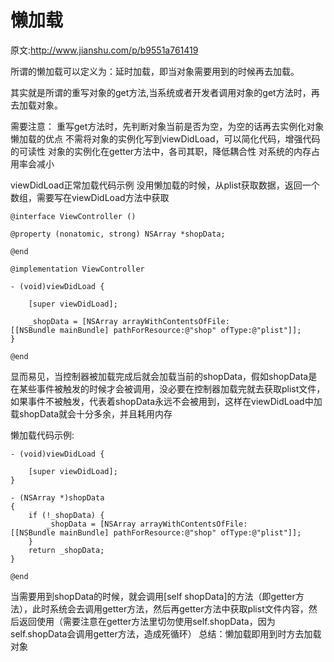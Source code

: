 # 懒加载

原文:<http://www.jianshu.com/p/b9551a761419>

所谓的懒加载可以定义为：延时加载，即当对象需要用到的时候再去加载。

其实就是所谓的重写对象的get方法,当系统或者开发者调用对象的get方法时，再去加载对象。

需要注意：
重写get方法时，先判断对象当前是否为空，为空的话再去实例化对象
懒加载的优点
不需将对象的实例化写到viewDidLoad，可以简化代码，增强代码的可读性
对象的实例化在getter方法中，各司其职，降低耦合性
对系统的内存占用率会减小

viewDidLoad正常加载代码示例
没用懒加载的时候，从plist获取数据，返回一个数组，需要写在viewDidLoad方法中获取

```
@interface ViewController ()

@property (nonatomic, strong) NSArray *shopData;

@end

@implementation ViewController

- (void)viewDidLoad {

    [super viewDidLoad];

    _shopData = [NSArray arrayWithContentsOfFile:
[[NSBundle mainBundle] pathForResource:@"shop" ofType:@"plist"]];
}

@end
```

显而易见，当控制器被加载完成后就会加载当前的shopData，假如shopData是在某些事件被触发的时候才会被调用，没必要在控制器加载完就去获取plist文件，如果事件不被触发，代表着shopData永远不会被用到，这样在viewDidLoad中加载shopData就会十分多余，并且耗用内存


懒加载代码示例:

```objc
- (void)viewDidLoad {

    [super viewDidLoad];
}

- (NSArray *)shopData
{
    if (!_shopData) {
        _shopData = [NSArray arrayWithContentsOfFile:
[[NSBundle mainBundle] pathForResource:@"shop" ofType:@"plist"]];
    }
    return _shopData;
}

@end
```

当需要用到shopData的时候，就会调用[self shopData]的方法（即getter方法），此时系统会去调用getter方法，然后再getter方法中获取plist文件内容，然后返回使用（需要注意在getter方法里切勿使用self.shopData，因为self.shopData会调用getter方法，造成死循环）
总结：懒加载即用到时方去加载对象